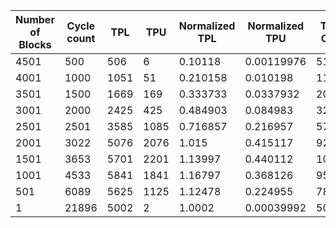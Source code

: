 | Number of Blocks | Cycle count | TPL | TPU | Normalized TPL | Normalized TPU | Total Cost | Normalized Total Cost |
| - | - | - | - | - | - | - | - |
4501 |500 | 506 | 6 | 0.10118 | 0.00119976 | 518 | 0.103579 |
4001 |1000 | 1051 | 51 | 0.210158 | 0.010198 | 1153 | 0.230554 |
3501 |1500 | 1669 | 169 | 0.333733 | 0.0337932 | 2007 | 0.40132 |
3001 |2000 | 2425 | 425 | 0.484903 | 0.084983 | 3275 | 0.654869 |
2501 |2501 | 3585 | 1085 | 0.716857 | 0.216957 | 5755 | 1.15077 |
2001 |3022 | 5076 | 2076 | 1.015 | 0.415117 | 9228 | 1.84523 |
1501 |3653 | 5701 | 2201 | 1.13997 | 0.440112 | 10103 | 2.0202 |
1001 |4533 | 5841 | 1841 | 1.16797 | 0.368126 | 9523 | 1.90422 |
501 |6089 | 5625 | 1125 | 1.12478 | 0.224955 | 7875 | 1.57469 |
1 |21896 | 5002 | 2 | 1.0002 | 0.00039992 | 5006 | 1.001 |
